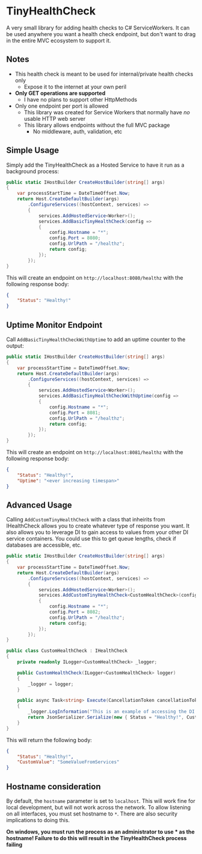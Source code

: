 # TinyHealthCheck
A very small library for adding health checks to C# ServiceWorkers. It can be used anywhere you want a health check endpoint, but
don't want to drag in the entire MVC ecosystem to support it. 

## Notes
 - This health check is meant to be used for internal/private health checks only
    - Expose it to the internet at your own peril
 - **Only GET operations are supported**
    - I have no plans to support other HttpMethods
 - Only one endpoint per port is allowed
    - This library was created for Service Workers that normally have *no* usable HTTP web server
    - This library allows endpoints without the full MVC package
        - No middleware, auth, validation, etc

## Simple Usage
Simply add the TinyHealthCheck as a Hosted Service to have it run as a background process:
```csharp
public static IHostBuilder CreateHostBuilder(string[] args)
{
    var processStartTime = DateTimeOffset.Now;
    return Host.CreateDefaultBuilder(args)
        .ConfigureServices((hostContext, services) =>
        {
            services.AddHostedService<Worker>();
            services.AddBasicTinyHealthCheck(config =>
            {
                config.Hostname = "*";
                config.Port = 8080;
                config.UrlPath = "/healthz";
                return config;
            });
        });
}
```

This will create an endpoint on `http://localhost:8080/healthz` with the following response body:
```json
{
    "Status": "Healthy!"
}
```

## Uptime Monitor Endpoint
Call `AddBasicTinyHealthCheckWithUptime` to add an uptime counter to the output:

```csharp
public static IHostBuilder CreateHostBuilder(string[] args)
{
    var processStartTime = DateTimeOffset.Now;
    return Host.CreateDefaultBuilder(args)
        .ConfigureServices((hostContext, services) =>
        {
            services.AddHostedService<Worker>();
            services.AddBasicTinyHealthCheckWithUptime(config =>
            {
                config.Hostname = "*";
                config.Port = 8081;
                config.UrlPath = "/healthz";
                return config;
            });
        });
}
```

This will create an endpoint on `http://localhost:8081/healthz` with the following response body:
```json
{
    "Status": "Healthy!",
    "Uptime": "<ever increasing timespan>"
}
```

## Advanced Usage
Calling `AddCustomTinyHealthCheck` with a class that inheirits from IHealthCheck allows you to create whatever type of response you want.
It also allows you to leverage DI to gain access to values from your other DI service containers. You could use this to get queue lengths,
check if databases are accessible, etc.

```csharp
public static IHostBuilder CreateHostBuilder(string[] args)
{
    var processStartTime = DateTimeOffset.Now;
    return Host.CreateDefaultBuilder(args)
        .ConfigureServices((hostContext, services) =>
        {
            services.AddHostedService<Worker>();
            services.AddCustomTinyHealthCheck<CustomHealthCheck>(config =>
            {
                config.Hostname = "*";
                config.Port = 8082;
                config.UrlPath = "/healthz";
                return config;
            });
        });
}

public class CustomHealthCheck : IHealthCheck
{
    private readonly ILogger<CustomHealthCheck> _logger;

    public CustomHealthCheck(ILogger<CustomHealthCheck> logger)
    {
        _logger = logger;
    }

    public async Task<string> Execute(CancellationToken cancellationToken)
    {
        _logger.LogInformation("This is an example of accessing the DI containers for logging. You can access any service that is registered");
        return JsonSerializer.Serialize(new { Status = "Healthy!", CustomValue = "SomeValueFromServices" });
    }
}
```
This will return the following body:
```json
{
    "Status": "Healthy!",
    "CustomValue": "SomeValueFromServices"
}
```

## Hostname consideration
By default, the `hostname` parameter is set to `localhost`. This will work fine for local development, but will not work across the network.
To allow listening on all interfaces, you must set hostname to `*`. There are also security implications to doing this.

**On windows, you must run the process as an administrator to use * as the hostname! Failure to do this will result in the TinyHealthCheck process failing**